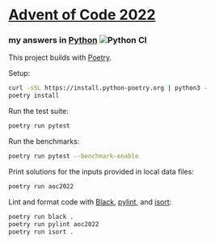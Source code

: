 # [Advent of Code 2022](https://adventofcode.com/2022)
### my answers in [Python](https://www.python.org/) ![Python CI](https://github.com/ephemient/aoc2022/workflows/Python%20CI/badge.svg)

This project builds with [Poetry](https://python-poetry.org/).

Setup:

```sh
curl -sSL https://install.python-poetry.org | python3 -
poetry install
```

Run the test suite:

```sh
poetry run pytest
```

Run the benchmarks:

```sh
poetry run pytest --benchmark-enable
```

Print solutions for the inputs provided in local data files:

```sh
poetry run aoc2022
```

Lint and format code with [Black](https://black.readthedocs.io/), [pylint](https://github.com/PyCQA/pylint), and [isort](https://pycqa.github.io/isort/):

```sh
poetry run black .
poetry run pylint aoc2022
poetry run isort .
```
